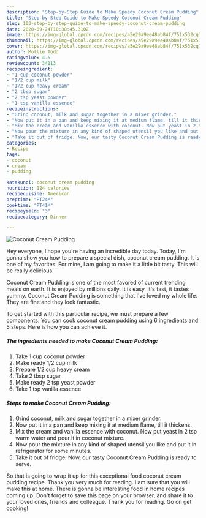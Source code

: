 ```yaml
---
description: "Step-by-Step Guide to Make Speedy Coconut Cream Pudding"
title: "Step-by-Step Guide to Make Speedy Coconut Cream Pudding"
slug: 103-step-by-step-guide-to-make-speedy-coconut-cream-pudding
date: 2020-09-24T10:38:45.310Z
image: https://img-global.cpcdn.com/recipes/a5e29a9ee48ab84f/751x532cq70/coconut-cream-pudding-recipe-main-photo.jpg
thumbnail: https://img-global.cpcdn.com/recipes/a5e29a9ee48ab84f/751x532cq70/coconut-cream-pudding-recipe-main-photo.jpg
cover: https://img-global.cpcdn.com/recipes/a5e29a9ee48ab84f/751x532cq70/coconut-cream-pudding-recipe-main-photo.jpg
author: Mollie Todd
ratingvalue: 4.5
reviewcount: 34113
recipeingredient:
- "1 cup coconut powder"
- "1/2 cup milk"
- "1/2 cup heavy cream"
- "2 tbsp sugar"
- "2 tsp yeast powder"
- "1 tsp vanilla essence"
recipeinstructions:
- "Grind coconut, milk and sugar together in a mixer grinder."
- "Now put it in a pan and keep mixing it at medium flame, till it thickens."
- "Mix the cream and vanilla essence with coconut. Now put yeast in 2 tsp warm water and pour it in coconut mixture."
- "Now pour the mixture in any kind of shaped utensil you like and put it in refrigerator for some minutes."
- "Take it out of fridge. Now, our tasty Coconut Cream Pudding is ready to serve."
categories:
- Recipe
tags:
- coconut
- cream
- pudding

katakunci: coconut cream pudding 
nutrition: 124 calories
recipecuisine: American
preptime: "PT24M"
cooktime: "PT41M"
recipeyield: "3"
recipecategory: Dinner

---
```



![Coconut Cream Pudding](https://img-global.cpcdn.com/recipes/a5e29a9ee48ab84f/751x532cq70/coconut-cream-pudding-recipe-main-photo.jpg)

Hey everyone, I hope you're having an incredible day today. Today, I'm gonna show you how to prepare a special dish, coconut cream pudding. It is one of my favorites. For mine, I am going to make it a little bit tasty. This will be really delicious.

Coconut Cream Pudding is one of the most favored of current trending meals on earth. It is enjoyed by millions daily. It is easy, it's fast, it tastes yummy. Coconut Cream Pudding is something that I've loved my whole life. They are fine and they look fantastic.




To get started with this particular recipe, we must prepare a few components. You can cook coconut cream pudding using 6 ingredients and 5 steps. Here is how you can achieve it.

<!--inarticleads1-->

##### The ingredients needed to make Coconut Cream Pudding:

1. Take 1 cup coconut powder
1. Make ready 1/2 cup milk
1. Prepare 1/2 cup heavy cream
1. Take 2 tbsp sugar
1. Make ready 2 tsp yeast powder
1. Take 1 tsp vanilla essence




<!--inarticleads2-->

##### Steps to make Coconut Cream Pudding:

1. Grind coconut, milk and sugar together in a mixer grinder.
1. Now put it in a pan and keep mixing it at medium flame, till it thickens.
1. Mix the cream and vanilla essence with coconut. Now put yeast in 2 tsp warm water and pour it in coconut mixture.
1. Now pour the mixture in any kind of shaped utensil you like and put it in refrigerator for some minutes.
1. Take it out of fridge. Now, our tasty Coconut Cream Pudding is ready to serve.




So that is going to wrap it up for this exceptional food coconut cream pudding recipe. Thank you very much for reading. I am sure that you will make this at home. There is gonna be interesting food in home recipes coming up. Don't forget to save this page on your browser, and share it to your loved ones, friends and colleague. Thank you for reading. Go on get cooking!
